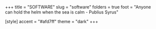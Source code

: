 +++
title = "SOFTWARE"
slug = "software"
folders = true
foot = "Anyone can hold the helm when the sea is calm - Publius Syrus"

[style]
    accent = "#afd7ff"
    theme = "dark"
+++
